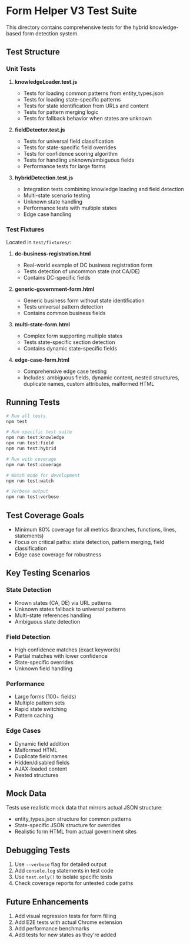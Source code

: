 # Form Helper V3 Test Suite

This directory contains comprehensive tests for the hybrid knowledge-based form detection system.

## Test Structure

### Unit Tests

1. **knowledgeLoader.test.js**
   - Tests for loading common patterns from entity_types.json
   - Tests for loading state-specific patterns
   - Tests for state identification from URLs and content
   - Tests for pattern merging logic
   - Tests for fallback behavior when states are unknown

2. **fieldDetector.test.js**
   - Tests for universal field classification
   - Tests for state-specific field overrides
   - Tests for confidence scoring algorithm
   - Tests for handling unknown/ambiguous fields
   - Performance tests for large forms

3. **hybridDetection.test.js**
   - Integration tests combining knowledge loading and field detection
   - Multi-state scenario testing
   - Unknown state handling
   - Performance tests with multiple states
   - Edge case handling

### Test Fixtures

Located in `test/fixtures/`:

1. **dc-business-registration.html**
   - Real-world example of DC business registration form
   - Tests detection of uncommon state (not CA/DE)
   - Contains DC-specific fields

2. **generic-government-form.html**
   - Generic business form without state identification
   - Tests universal pattern detection
   - Contains common business fields

3. **multi-state-form.html**
   - Complex form supporting multiple states
   - Tests state-specific section detection
   - Contains dynamic state-specific fields

4. **edge-case-form.html**
   - Comprehensive edge case testing
   - Includes: ambiguous fields, dynamic content, nested structures,
     duplicate names, custom attributes, malformed HTML

## Running Tests

```bash
# Run all tests
npm test

# Run specific test suite
npm run test:knowledge
npm run test:field
npm run test:hybrid

# Run with coverage
npm run test:coverage

# Watch mode for development
npm run test:watch

# Verbose output
npm run test:verbose
```

## Test Coverage Goals

- Minimum 80% coverage for all metrics (branches, functions, lines, statements)
- Focus on critical paths: state detection, pattern merging, field classification
- Edge case coverage for robustness

## Key Testing Scenarios

### State Detection
- Known states (CA, DE) via URL patterns
- Unknown states fallback to universal patterns
- Multi-state references handling
- Ambiguous state detection

### Field Detection
- High confidence matches (exact keywords)
- Partial matches with lower confidence
- State-specific overrides
- Unknown field handling

### Performance
- Large forms (100+ fields)
- Multiple pattern sets
- Rapid state switching
- Pattern caching

### Edge Cases
- Dynamic field addition
- Malformed HTML
- Duplicate field names
- Hidden/disabled fields
- AJAX-loaded content
- Nested structures

## Mock Data

Tests use realistic mock data that mirrors actual JSON structure:
- entity_types.json structure for common patterns
- State-specific JSON structure for overrides
- Realistic form HTML from actual government sites

## Debugging Tests

1. Use `--verbose` flag for detailed output
2. Add `console.log` statements in test code
3. Use `test.only()` to isolate specific tests
4. Check coverage reports for untested code paths

## Future Enhancements

1. Add visual regression tests for form filling
2. Add E2E tests with actual Chrome extension
3. Add performance benchmarks
4. Add tests for new states as they're added